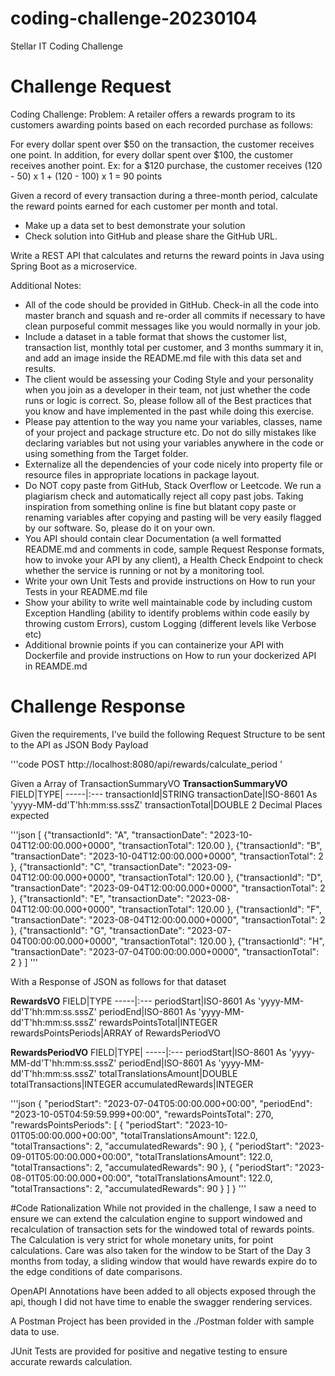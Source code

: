 # coding-challenge-20230104
Stellar IT Coding Challenge
# Challenge Request
Coding Challenge:
Problem:
A retailer offers a rewards program to its customers awarding points based on each recorded
purchase as follows:

For every dollar spent over $50 on the transaction, the customer receives one point.
In addition, for every dollar spent over $100, the customer receives another point.
Ex: for a $120 purchase, the customer receives
(120 - 50) x 1 + (120 - 100) x 1 = 90 points

Given a record of every transaction during a three-month period, calculate the reward points
earned for each customer per month and total.
 - Make up a data set to best demonstrate your solution
 - Check solution into GitHub and please share the GitHub URL.

Write a REST API that calculates and returns the reward points in Java using Spring Boot as a
microservice.

Additional Notes:

- All of the code should be provided in GitHub. Check-in all the code into master branch and
squash and re-order all commits if necessary to have clean purposeful commit messages like you
would normally in your job.
- Include a dataset in a table format that shows the customer list, transaction list, monthly total per
customer, and 3 months summary it in, and add an image inside the README.md file with this
data set and results.
- The client would be assessing your Coding Style and your personality when you join as a
developer in their team, not just whether the code runs or logic is correct. So, please follow all of
the Best practices that you know and have implemented in the past while doing this exercise.
- Please pay attention to the way you name your variables, classes, name of your project and
package structure etc. Do not do silly mistakes like declaring variables but not using your
variables anywhere in the code or using something from the Target folder.
- Externalize all the dependencies of your code nicely into property file or resource files in
appropriate locations in package layout.
- Do NOT copy paste from GitHub, Stack Overflow or Leetcode. We run a plagiarism check and
automatically reject all copy past jobs. Taking inspiration from something online is fine but blatant
copy paste or renaming variables after copying and pasting will be very easily flagged by our software.
So, please do it on your own.
- You API should contain clear Documentation (a well formatted README.md and comments in
code, sample Request Response formats, how to invoke your API by any client), a Health Check
Endpoint to check whether the service is running or not by a monitoring tool.
- Write your own Unit Tests and provide instructions on How to run your Tests in your
README.md file
- Show your ability to write well maintainable code by including custom Exception Handling (ability
to identify problems within code easily by throwing custom Errors), custom Logging (different
levels like Verbose etc)
- Additional brownie points if you can containerize your API with Dockerfile and provide instructions
on How to run your dockerized API in REAMDE.md

# Challenge Response

Given the requirements, I've build the following Request Structure to be sent to the API as JSON Body Payload

'''code
POST http://localhost:8080/api/rewards/calculate_period
'

Given a Array of TransactionSummaryVO
**TransactionSummaryVO**
FIELD|TYPE|
-----|:---
transactionId|STRING
transactionDate|ISO-8601 As 'yyyy-MM-dd'T'hh:mm:ss.sssZ'
transactionTotal|DOUBLE 2 Decimal Places expected

'''json
[
{"transactionId": "A", "transactionDate": "2023-10-04T12:00:00.000+0000", "transactionTotal": 120.00 },
{"transactionId": "B", "transactionDate": "2023-10-04T12:00:00.000+0000", "transactionTotal": 2 },
{"transactionId": "C", "transactionDate": "2023-09-04T12:00:00.000+0000", "transactionTotal": 120.00 },
{"transactionId": "D", "transactionDate": "2023-09-04T12:00:00.000+0000", "transactionTotal": 2 },
{"transactionId": "E", "transactionDate": "2023-08-04T12:00:00.000+0000", "transactionTotal": 120.00 },
{"transactionId": "F", "transactionDate": "2023-08-04T12:00:00.000+0000", "transactionTotal": 2 },
{"transactionId": "G", "transactionDate": "2023-07-04T00:00:00.000+0000", "transactionTotal": 120.00 },
{"transactionId": "H", "transactionDate": "2023-07-04T00:00:00.000+0000", "transactionTotal": 2 }
]
'''

With a Response of JSON as follows for that dataset

**RewardsVO**
FIELD|TYPE
-----|:---
periodStart|ISO-8601 As 'yyyy-MM-dd'T'hh:mm:ss.sssZ'
periodEnd|ISO-8601 As 'yyyy-MM-dd'T'hh:mm:ss.sssZ'
rewardsPointsTotal|INTEGER
rewardsPointsPeriods|ARRAY of RewardsPeriodVO

**RewardsPeriodVO**
FIELD|TYPE|
-----|:---
periodStart|ISO-8601 As 'yyyy-MM-dd'T'hh:mm:ss.sssZ'
periodEnd|ISO-8601 As 'yyyy-MM-dd'T'hh:mm:ss.sssZ'
totalTranslationsAmount|DOUBLE
totalTransactions|INTEGER
accumulatedRewards|INTEGER

'''json
{
"periodStart": "2023-07-04T05:00:00.000+00:00",
"periodEnd": "2023-10-05T04:59:59.999+00:00",
"rewardsPointsTotal": 270,
"rewardsPointsPeriods": [
{
"periodStart": "2023-10-01T05:00:00.000+00:00",
"totalTranslationsAmount": 122.0,
"totalTransactions": 2,
"accumulatedRewards": 90
},
{
"periodStart": "2023-09-01T05:00:00.000+00:00",
"totalTranslationsAmount": 122.0,
"totalTransactions": 2,
"accumulatedRewards": 90
},
{
"periodStart": "2023-08-01T05:00:00.000+00:00",
"totalTranslationsAmount": 122.0,
"totalTransactions": 2,
"accumulatedRewards": 90
}
]
}
'''

#Code Rationalization
While not provided in the challenge, I saw a need to ensure we can extend the calculation engine to support windowed 
and recalculation of transaction sets for the windowed total of rewards points.  The Calculation is very strict for 
whole monetary units, for point calculations.  Care was also taken for the window to be Start of the Day 3 months from 
today, a sliding window that would have rewards expire do to the edge conditions of date comparisons.

OpenAPI Annotations have been added to all objects exposed through the api, though I did not have time to enable the 
swagger rendering services.

A Postman Project has been provided in the ./Postman folder with sample data to use.

JUnit Tests are provided for positive and negative testing to ensure accurate rewards calculation.
